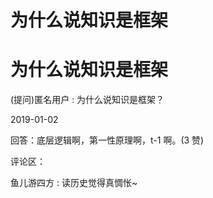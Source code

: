 # 为什么说知识是框架

# 为什么说知识是框架

(提问)匿名用户 : 为什么说知识是框架？

2019-01-02

回答：底层逻辑啊，第一性原理啊，t-1 啊。(3 赞)

评论区：

鱼儿游四方 : 读历史觉得真惆怅~